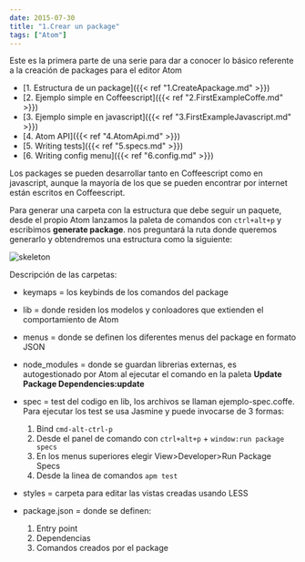 ```yaml
---
date: 2015-07-30
title: "1.Crear un package"
tags: ["Atom"]
---
```

Este es la primera parte de una serie para dar a conocer lo básico referente a la creación de packages para el editor Atom
<!--more-->

* [1. Estructura de un package]({{< ref "1.CreateApackage.md" >}})
* [2. Ejemplo simple en Coffeescript]({{< ref "2.FirstExampleCoffe.md" >}})
* [3. Ejemplo simple en javascript]({{< ref "3.FirstExampleJavascript.md" >}})
* [4. Atom API]({{< ref "4.AtomApi.md" >}})
* [5. Writing tests]({{< ref "5.specs.md" >}})
* [6. Writing config menu]({{< ref "6.config.md" >}})

Los packages se pueden desarrollar tanto en Coffeescript como en javascript, aunque la mayoría de los que se pueden encontrar por internet están escritos en Coffeescript.

Para generar una carpeta con la estructura que debe seguir un paquete, desde el propio Atom lanzamos la paleta de comandos con `ctrl+alt+p` y escribimos **generate package**. nos preguntará la ruta donde queremos generarlo y obtendremos una estructura como la siguiente:

![skeleton](http://83.45.33.19/Atom/1.1.png)

Descripción de las carpetas:
*	keymaps = los keybinds de los comandos del package

*	lib = donde residen los modelos y conloadores que extienden el comportamiento de Atom

* 	menus = donde se definen los diferentes menus del package en formato JSON

* node_modules = donde se guardan librerias externas, es autogestionado por Atom al ejecutar el comando en la paleta **Update Package Dependencies:update**

* spec = test del codigo en lib, los archivos se llaman ejemplo-spec.coffe. Para ejecutar los test se usa Jasmine y puede invocarse de 3 formas:
	1. Bind `cmd-alt-ctrl-p`
	2. Desde el panel de comando con `ctrl+alt+p` + `window:run package specs`
	3. En los menus superiores elegir View>Developer>Run Package Specs
	4. Desde la linea de comandos `apm test`

* styles = carpeta para editar las vistas creadas usando LESS

* package.json = donde se definen:
	1. Entry point
	2. Dependencias
	3. Comandos creados por el package
